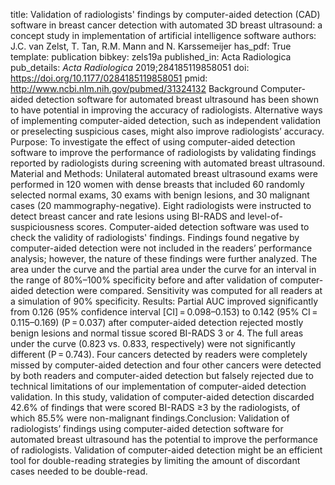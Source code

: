 title: Validation of radiologists' findings by computer-aided detection (CAD) software in breast cancer detection with automated 3D breast ultrasound: a concept study in implementation of artificial intelligence software
authors: J.C. van Zelst, T. Tan, R.M. Mann and N. Karssemeijer
has_pdf: True
template: publication
bibkey: zels19a
published_in: Acta Radiologica
pub_details: <i>Acta Radiologica</i> 2019;284185119858051
doi: https://doi.org/10.1177/0284185119858051
pmid: http://www.ncbi.nlm.nih.gov/pubmed/31324132
Background Computer-aided detection software for automated breast ultrasound has been shown to have potential in improving the accuracy of radiologists. Alternative ways of implementing computer-aided detection, such as independent validation or preselecting suspicious cases, might also improve radiologists’ accuracy. Purpose: To investigate the effect of using computer-aided detection software to improve the performance of radiologists by validating findings reported by radiologists during screening with automated breast ultrasound. Material and Methods: Unilateral automated breast ultrasound exams were performed in 120 women with dense breasts that included 60 randomly selected normal exams, 30 exams with benign lesions, and 30 malignant cases (20 mammography-negative). Eight radiologists were instructed to detect breast cancer and rate lesions using BI-RADS and level-of-suspiciousness scores. Computer-aided detection software was used to check the validity of radiologists' findings. Findings found negative by computer-aided detection were not included in the readers’ performance analysis; however, the nature of these findings were further analyzed. The area under the curve and the partial area under the curve for an interval in the range of 80%–100% specificity before and after validation of computer-aided detection were compared. Sensitivity was computed for all readers at a simulation of 90% specificity. Results: Partial AUC improved significantly from 0.126 (95% confidence interval [CI] = 0.098–0.153) to 0.142 (95% CI = 0.115–0.169) (P = 0.037) after computer-aided detection rejected mostly benign lesions and normal tissue scored BI-RADS 3 or 4. The full areas under the curve (0.823 vs. 0.833, respectively) were not significantly different (P = 0.743). Four cancers detected by readers were completely missed by computer-aided detection and four other cancers were detected by both readers and computer-aided detection but falsely rejected due to technical limitations of our implementation of computer-aided detection validation. In this study, validation of computer-aided detection discarded 42.6% of findings that were scored BI-RADS ≥3 by the radiologists, of which 85.5% were non-malignant findings.Conclusion: Validation of radiologists’ findings using computer-aided detection software for automated breast ultrasound has the potential to improve the performance of radiologists. Validation of computer-aided detection might be an efficient tool for double-reading strategies by limiting the amount of discordant cases needed to be double-read.

